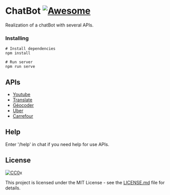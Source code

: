 # ChatBot [![Awesome](https://cdn.rawgit.com/sindresorhus/awesome/d7305f38d29fed78fa85652e3a63e154dd8e8829/media/badge.svg)](https://github.com/sindresorhus/awesome)

Realization of a chatBot with several APIs.

### Installing

```
# Install dependencies
npm install

# Run server 
npm run serve
```

## APIs

* [Youtube](https://developers.google.com/youtube/v3/) 
* [Translate](https://cloud.google.com/translate/docs/) 
* [Géocoder](https://developers.google.com/maps/documentation/geocoding/start?hl=fr)
* [Uber](https://developer.uber.com/) 
* [Carrefour](https://developer.fr.carrefour.io/) 

## Help

Enter '/help' in chat if you need help for use APIs.

## License

[![CC0](https://licensebuttons.net/p/zero/1.0/88x31.png)](https://creativecommons.org/publicdomain/zero/1.0/)x

This project is licensed under the MIT License - see the [LICENSE.md](LICENSE.md) file for details.